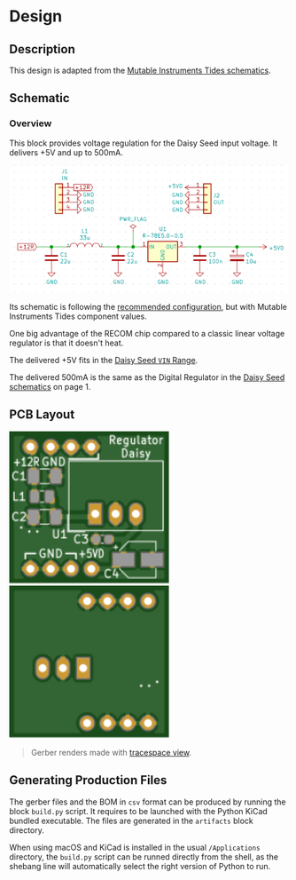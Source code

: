 # Design

## Description

This design is adapted from the [Mutable Instruments Tides schematics](https://mutable-instruments.net/modules/tides/downloads/tides_v40.pdf).


## Schematic

### Overview

This block provides voltage regulation for the Daisy Seed input voltage. It delivers +5V and
up to 500mA.

<p align="center"><img src="./schematic.png"></p>

Its schematic is following the
[recommended configuration](https://recom-power.com/pdf/Innoline/R-78E-0.5.pdf),
but with Mutable Instruments Tides component values.

One big advantage of the RECOM chip compared to a classic linear voltage regulator is
that it doesn't heat.

The delivered +5V fits in the [Daisy Seed `VIN` Range](https://github.com/electro-smith/Hardware/blob/master/reference/daisy_seed/Datasheet.md#electrical-characteristics).

The delivered 500mA is the same as the Digital Regulator in the
[Daisy Seed schematics](https://github.com/electro-smith/Hardware/blob/master/reference/daisy_seed/ES_Daisy_Seed_Rev4.pdf)
on page 1.


## PCB Layout

<img src="./top.svg" height="275"> <img src="./bottom.svg" height="275">

> Gerber renders made with [tracespace view](https://tracespace.io/view/).


## Generating Production Files

The gerber files and the BOM in `csv` format can be produced by running the block `build.py`
script. It requires to be launched with the Python KiCad bundled executable.
The files are generated in the `artifacts` block directory.

When using macOS and KiCad is installed in the usual `/Applications` directory, the
`build.py` script can be runned directly from the shell, as the shebang line will automatically
select the right version of Python to run.
